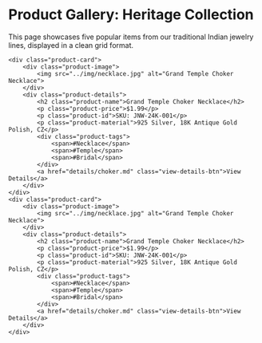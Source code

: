 # Product Gallery: Heritage Collection

This page showcases five popular items from our traditional Indian jewelry lines, displayed in a clean grid format.

<div class="product-grid">

    <div class="product-card">
        <div class="product-image">
            <img src="../img/necklace.jpg" alt="Grand Temple Choker Necklace">
        </div>
        <div class="product-details">
            <h2 class="product-name">Grand Temple Choker Necklace</h2>
            <p class="product-price">$1.99</p>
            <p class="product-id">SKU: JNW-24K-001</p>
            <p class="product-material">925 Silver, 18K Antique Gold Polish, CZ</p>
            <div class="product-tags">
                <span>#Necklace</span>
                <span>#Temple</span>
                <span>#Bridal</span>
            </div>
            <a href="details/choker.md" class="view-details-btn">View Details</a>
        </div>
    </div>
    <div class="product-card">
        <div class="product-image">
            <img src="../img/necklace.jpg" alt="Grand Temple Choker Necklace">
        </div>
        <div class="product-details">
            <h2 class="product-name">Grand Temple Choker Necklace</h2>
            <p class="product-price">$1.99</p>
            <p class="product-id">SKU: JNW-24K-001</p>
            <p class="product-material">925 Silver, 18K Antique Gold Polish, CZ</p>
            <div class="product-tags">
                <span>#Necklace</span>
                <span>#Temple</span>
                <span>#Bridal</span>
            </div>
            <a href="details/choker.md" class="view-details-btn">View Details</a>
        </div>
    </div>

</div>